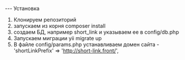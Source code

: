 --- Установка

1) Клонируем репозиторий
2) запускаем из корня composer install
3) создаем БД, например short_link и указываем ее в config/db.php
4) Запускаем миграции  yii migrate up
5) В файле config/params.php устанавливаем домен сайта - 'shortLinkPrefix' => 'http://short-link.front/',